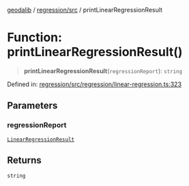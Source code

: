 [geodalib](../../../modules.md) / [regression/src](../index.md) / printLinearRegressionResult

# Function: printLinearRegressionResult()

> **printLinearRegressionResult**(`regressionReport`): `string`

Defined in: [regression/src/regression/linear-regression.ts:323](https://github.com/GeoDaCenter/geoda-lib/blob/246bf05338fdf79294f778f8829940c18b17a0f8/js/packages/regression/src/regression/linear-regression.ts#L323)

## Parameters

### regressionReport

[`LinearRegressionResult`](../type-aliases/LinearRegressionResult.md)

## Returns

`string`
